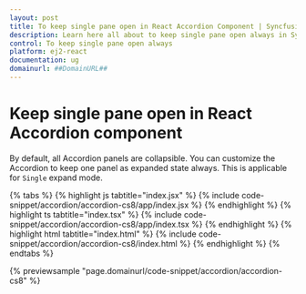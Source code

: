 ```yaml
---
layout: post
title: To keep single pane open in React Accordion Component | Syncfusion
description: Learn here all about to keep single pane open always in Syncfusion Essential React Accordion component, it's elements and more.
control: To keep single pane open always 
platform: ej2-react
documentation: ug
domainurl: ##DomainURL##
---
```


# Keep single pane open in React Accordion component

By default, all Accordion panels are collapsible. You can customize the Accordion to keep one panel as expanded state always. This is applicable for `Single` expand mode.

{% tabs %}
{% highlight js tabtitle="index.jsx" %}
{% include code-snippet/accordion/accordion-cs8/app/index.jsx %}
{% endhighlight %}
{% highlight ts tabtitle="index.tsx" %}
{% include code-snippet/accordion/accordion-cs8/app/index.tsx %}
{% endhighlight %}
{% highlight html tabtitle="index.html" %}
{% include code-snippet/accordion/accordion-cs8/index.html %}
{% endhighlight %}
{% endtabs %}
        
{% previewsample "page.domainurl/code-snippet/accordion/accordion-cs8" %}
